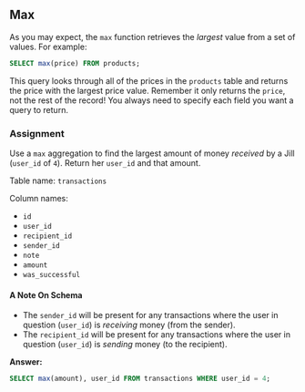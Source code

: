 ## Max

As you may expect, the `max` function retrieves the <em>largest</em> value from
a set of values. For example:

```sql
SELECT max(price) FROM products;
```

This query looks through all of the prices in the `products` table and returns
the price with the largest price value. Remember it only returns the `price`,
not the rest of the record! You always need to specify each field you want a
query to return.

### Assignment

Use a `max` aggregation to find the largest amount of money <em>received</em> by
a Jill (`user_id` of `4`). Return her `user_id` and that amount.

Table name: `transactions`

Column names:

- `id`
- `user_id`
- `recipient_id`
- `sender_id`
- `note`
- `amount`
- `was_successful`

#### A Note On Schema

- The `sender_id` will be present for any transactions where the user in
  question (`user_id`) is <em>receiving</em> money (from the sender).
- The `recipient_id` will be present for any transactions where the user in
  question (`user_id`) is <em>sending</em> money (to the recipient).

**Answer:**

```sql
SELECT max(amount), user_id FROM transactions WHERE user_id = 4;
```
